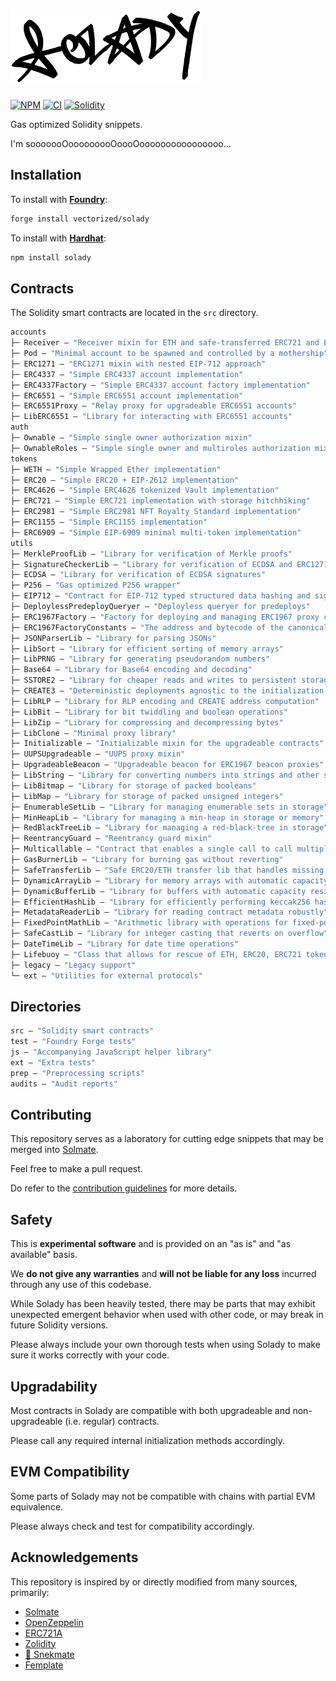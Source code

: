 # <img src="logo.svg" alt="solady" height="118"/>

[![NPM][npm-shield]][npm-url]
[![CI][ci-shield]][ci-url]
[![Solidity][solidity-shield]][solidity-ci-url]

Gas optimized Solidity snippets.

I'm sooooooOooooooooOoooOoooooooooooooooo...

## Installation

To install with [**Foundry**](https://github.com/gakonst/foundry):

```sh
forge install vectorized/solady
```

To install with [**Hardhat**](https://github.com/nomiclabs/hardhat):

```sh
npm install solady
```

## Contracts

The Solidity smart contracts are located in the `src` directory.

```ml
accounts
├─ Receiver — "Receiver mixin for ETH and safe-transferred ERC721 and ERC1155 tokens"
├─ Pod — "Minimal account to be spawned and controlled by a mothership"
├─ ERC1271 — "ERC1271 mixin with nested EIP-712 approach"
├─ ERC4337 — "Simple ERC4337 account implementation"
├─ ERC4337Factory — "Simple ERC4337 account factory implementation"
├─ ERC6551 — "Simple ERC6551 account implementation"
├─ ERC6551Proxy — "Relay proxy for upgradeable ERC6551 accounts"
├─ LibERC6551 — "Library for interacting with ERC6551 accounts"
auth
├─ Ownable — "Simple single owner authorization mixin"
├─ OwnableRoles — "Simple single owner and multiroles authorization mixin"
tokens
├─ WETH — "Simple Wrapped Ether implementation"
├─ ERC20 — "Simple ERC20 + EIP-2612 implementation"
├─ ERC4626 — "Simple ERC4626 tokenized Vault implementation"
├─ ERC721 — "Simple ERC721 implementation with storage hitchhiking"
├─ ERC2981 — "Simple ERC2981 NFT Royalty Standard implementation"
├─ ERC1155 — "Simple ERC1155 implementation"
├─ ERC6909 — "Simple EIP-6909 minimal multi-token implementation"
utils
├─ MerkleProofLib — "Library for verification of Merkle proofs"
├─ SignatureCheckerLib — "Library for verification of ECDSA and ERC1271 signatures"
├─ ECDSA — "Library for verification of ECDSA signatures"
├─ P256 — "Gas optimized P256 wrapper"
├─ EIP712 — "Contract for EIP-712 typed structured data hashing and signing"
├─ DeploylessPredeployQueryer — "Deployless queryer for predeploys"
├─ ERC1967Factory — "Factory for deploying and managing ERC1967 proxy contracts"
├─ ERC1967FactoryConstants — "The address and bytecode of the canonical ERC1967Factory"
├─ JSONParserLib — "Library for parsing JSONs"
├─ LibSort — "Library for efficient sorting of memory arrays"
├─ LibPRNG — "Library for generating pseudorandom numbers"
├─ Base64 — "Library for Base64 encoding and decoding"
├─ SSTORE2 — "Library for cheaper reads and writes to persistent storage"
├─ CREATE3 — "Deterministic deployments agnostic to the initialization code"
├─ LibRLP — "Library for RLP encoding and CREATE address computation"
├─ LibBit — "Library for bit twiddling and boolean operations"
├─ LibZip — "Library for compressing and decompressing bytes"
├─ LibClone — "Minimal proxy library"
├─ Initializable — "Initializable mixin for the upgradeable contracts"
├─ UUPSUpgradeable — "UUPS proxy mixin"
├─ UpgradeableBeacon — "Upgradeable beacon for ERC1967 beacon proxies"
├─ LibString — "Library for converting numbers into strings and other string operations"
├─ LibBitmap — "Library for storage of packed booleans"
├─ LibMap — "Library for storage of packed unsigned integers"
├─ EnumerableSetLib — "Library for managing enumerable sets in storage"
├─ MinHeapLib — "Library for managing a min-heap in storage or memory"
├─ RedBlackTreeLib — "Library for managing a red-black-tree in storage"
├─ ReentrancyGuard — "Reentrancy guard mixin"
├─ Multicallable — "Contract that enables a single call to call multiple methods on itself"
├─ GasBurnerLib — "Library for burning gas without reverting"
├─ SafeTransferLib — "Safe ERC20/ETH transfer lib that handles missing return values"
├─ DynamicArrayLib — "Library for memory arrays with automatic capacity resizing"
├─ DynamicBufferLib — "Library for buffers with automatic capacity resizing"
├─ EfficientHashLib — "Library for efficiently performing keccak256 hashes"
├─ MetadataReaderLib — "Library for reading contract metadata robustly"
├─ FixedPointMathLib — "Arithmetic library with operations for fixed-point numbers"
├─ SafeCastLib — "Library for integer casting that reverts on overflow"
├─ DateTimeLib — "Library for date time operations"
├─ Lifebuoy — "Class that allows for rescue of ETH, ERC20, ERC721 tokens"
├─ legacy — "Legacy support"
└─ ext — "Utilities for external protocols"
```

## Directories

```ml
src — "Solidity smart contracts"
test — "Foundry Forge tests"
js — "Accompanying JavaScript helper library"
ext — "Extra tests"
prep — "Preprocessing scripts"
audits — "Audit reports"
```

## Contributing

This repository serves as a laboratory for cutting edge snippets that may be merged into [Solmate](https://github.com/transmissions11/solmate).

Feel free to make a pull request.

Do refer to the [contribution guidelines](https://github.com/Vectorized/solady/issues/19) for more details.

## Safety

This is **experimental software** and is provided on an "as is" and "as available" basis.

We **do not give any warranties** and **will not be liable for any loss** incurred through any use of this codebase.

While Solady has been heavily tested, there may be parts that may exhibit unexpected emergent behavior when used with other code, or may break in future Solidity versions.  

Please always include your own thorough tests when using Solady to make sure it works correctly with your code.  

## Upgradability

Most contracts in Solady are compatible with both upgradeable and non-upgradeable (i.e. regular) contracts. 

Please call any required internal initialization methods accordingly.

## EVM Compatibility

Some parts of Solady may not be compatible with chains with partial EVM equivalence.

Please always check and test for compatibility accordingly.

## Acknowledgements

This repository is inspired by or directly modified from many sources, primarily:

- [Solmate](https://github.com/transmissions11/solmate)
- [OpenZeppelin](https://github.com/OpenZeppelin/openzeppelin-contracts)
- [ERC721A](https://github.com/chiru-labs/ERC721A)
- [Zolidity](https://github.com/z0r0z/zolidity)
- [🐍 Snekmate](https://github.com/pcaversaccio/snekmate)
- [Femplate](https://github.com/abigger87/femplate)

[npm-shield]: https://img.shields.io/npm/v/solady.svg
[npm-url]: https://www.npmjs.com/package/solady

[ci-shield]: https://img.shields.io/github/actions/workflow/status/vectorized/solady/ci.yml?branch=main&label=build
[ci-url]: https://github.com/vectorized/solady/actions/workflows/ci.yml

[solidity-shield]: https://img.shields.io/badge/solidity-%3E=0.8.4%20%3C=0.8.28-aa6746
[solidity-ci-url]: https://github.com/Vectorized/solady/actions/workflows/ci-all-via-ir.yml
